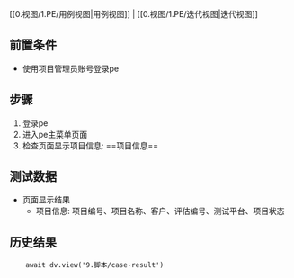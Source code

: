 [[0.视图/1.PE/用例视图|用例视图]] | [[0.视图/1.PE/迭代视图|迭代视图]]

## 前置条件

- 使用项目管理员账号登录pe

## 步骤

1. 登录pe
2. 进入pe主菜单页面
3. 检查页面显示项目信息: ==项目信息==

## 测试数据

- 页面显示结果
	- 项目信息: 项目编号、项目名称、客户、评估编号、测试平台、项目状态

## 历史结果

```dataviewjs
    await dv.view('9.脚本/case-result')
```
